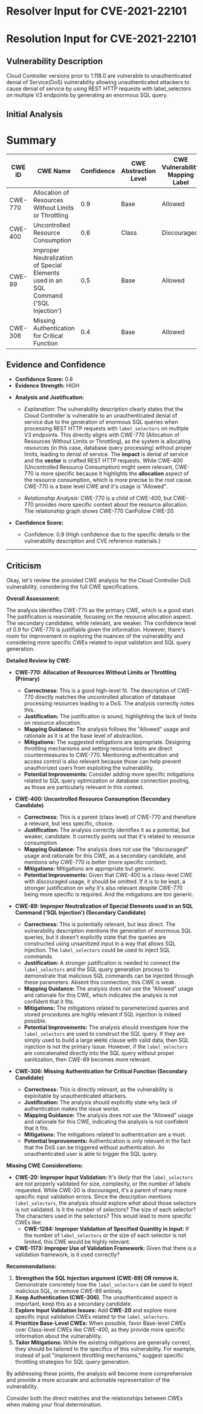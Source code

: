 # Resolver Input for CVE-2021-22101

# Resolution Input for CVE-2021-22101

## Vulnerability Description
Cloud Controller versions prior to 1.118.0 are vulnerable to unauthenticated denial of Service(DoS) vulnerability allowing unauthenticated attackers to cause denial of service by using REST HTTP requests with label_selectors on multiple V3 endpoints by generating an enormous SQL query.

## Initial Analysis
# Summary
| CWE ID | CWE Name | Confidence | CWE Abstraction Level | CWE Vulnerability Mapping Label | CWE-Vulnerability Mapping Notes |
|---|---|---|---|---|---|
| CWE-770 | Allocation of Resources Without Limits or Throttling | 0.9 | Base | Allowed | Primary CWE |
| CWE-400 | Uncontrolled Resource Consumption | 0.6 | Class | Discouraged | Secondary Candidate |
| CWE-89 | Improper Neutralization of Special Elements used in an SQL Command ('SQL Injection') | 0.5 | Base | Allowed | Secondary Candidate |
| CWE-306 | Missing Authentication for Critical Function | 0.4 | Base | Allowed | Secondary Candidate |

## Evidence and Confidence

*   **Confidence Score:** 0.8
*   **Evidence Strength:** HIGH

- **Analysis and Justification:**  
  - *Explanation:* The vulnerability description clearly states that the Cloud Controller is vulnerable to an unauthenticated denial of service due to the generation of enormous SQL queries when processing REST HTTP requests with `label_selectors` on multiple V3 endpoints. This directly aligns with CWE-770 (Allocation of Resources Without Limits or Throttling), as the system is allocating resources (in this case, database query processing) without proper limits, leading to denial of service. The **impact** is denial of service and the **vector** is crafted REST HTTP requests. While CWE-400 (Uncontrolled Resource Consumption) might seem relevant, CWE-770 is more specific because it highlights the **allocation** aspect of the resource consumption, which is more precise to the root cause. CWE-770 is a base level CWE and it's usage is "Allowed".

  - *Relationship Analysis:* CWE-770 is a child of CWE-400, but CWE-770 provides more specific context about the resource allocation. The relationship graph shows CWE-770 CanFollow CWE-20.

- **Confidence Score:**  
  - Confidence: 0.9 (High confidence due to the specific details in the vulnerability description and CVE reference materials.)

---

## Criticism
Okay, let's review the provided CWE analysis for the Cloud Controller DoS vulnerability, considering the full CWE specifications.

**Overall Assessment:**

The analysis identifies CWE-770 as the primary CWE, which is a good start. The justification is reasonable, focusing on the resource allocation aspect. The secondary candidates, while relevant, are weaker. The confidence level of 0.9 for CWE-770 is justifiable given the information. However, there's room for improvement in exploring the nuances of the vulnerability and considering more specific CWEs related to input validation and SQL query generation.

**Detailed Review by CWE:**

*   **CWE-770: Allocation of Resources Without Limits or Throttling (Primary)**
    *   **Correctness:**  This is a good high-level fit. The description of CWE-770 directly matches the uncontrolled allocation of database processing resources leading to a DoS. The analysis correctly notes this.
    *   **Justification:** The justification is sound, highlighting the lack of limits on resource allocation.
    *   **Mapping Guidance:** The analysis follows the "Allowed" usage and rationale as it is at the base level of abstraction.
    *   **Mitigations:** The suggested mitigations are appropriate. Designing throttling mechanisms and setting resource limits are direct countermeasures to CWE-770. Mentioning authentication and access control is also relevant because those can help prevent unauthorized users from exploiting the vulnerability.
    *   **Potential Improvements:** Consider adding more specific mitigations related to SQL query optimization or database connection pooling, as those are particularly relevant in this context.

*   **CWE-400: Uncontrolled Resource Consumption (Secondary Candidate)**
    *   **Correctness:** This is a parent (class level) of CWE-770 and therefore a relevant, but less specific, choice.
    *   **Justification:** The analysis correctly identifies it as a potential, but weaker, candidate. It correctly points out that it's related to resource consumption.
    *   **Mapping Guidance:** The analysis does not use the "discouraged" usage and rationale for this CWE, as a secondary candidate, and mentions why CWE-770 is better (more specific context).
    *   **Mitigations:** Mitigations are appropriate but generic.
    *   **Potential Improvements:** Given that CWE-400 is a class-level CWE with discouraged usage, it should be omitted. If it is to be kept, a stronger justification on *why* it's also relevant despite CWE-770 being more specific is required. And the mitigations are too generic.

*   **CWE-89: Improper Neutralization of Special Elements used in an SQL Command ('SQL Injection') (Secondary Candidate)**
    *   **Correctness:** This is potentially relevant, but less direct. The vulnerability description mentions the generation of enormous SQL queries, but it doesn't explicitly state that the queries are constructed using unsanitized input in a way that allows SQL injection. The `label_selectors` could be used to inject SQL commands.
    *   **Justification:** A stronger justification is needed to connect the `label_selectors` and the SQL query generation process to demonstrate that malicious SQL commands can be injected through these parameters. Absent this connection, this CWE is weak.
    *   **Mapping Guidance:** The analysis does not use the "Allowed" usage and rationale for this CWE, which indicates the analysis is not confident that it fits.
    *   **Mitigations:** The mitigations related to parameterized queries and stored procedures are highly relevant if SQL injection is indeed possible.
    *   **Potential Improvements:** The analysis should investigate *how* the `label_selectors` are used to construct the SQL query. If they are simply used to build a large `WHERE` clause with valid data, then SQL injection is not the primary issue. However, if the `label_selectors` are concatenated directly into the SQL query without proper sanitization, then CWE-89 becomes more relevant.

*   **CWE-306: Missing Authentication for Critical Function (Secondary Candidate)**
    *   **Correctness:** This is directly relevant, as the vulnerability is exploitable by unauthenticated attackers.
    *   **Justification:** The analysis should explicitly state why lack of authentication makes the issue worse.
    *   **Mapping Guidance:** The analysis does not use the "Allowed" usage and rationale for this CWE, indicating the analysis is not confident that it fits.
    *   **Mitigations:** The mitigations related to authentication are a must.
    *   **Potential Improvements:** Authentication is only relevant in the fact that the DoS can be triggered without authentication. An unauthenticated user is able to trigger the SQL query.

**Missing CWE Considerations:**

*   **CWE-20: Improper Input Validation:** It's *likely* that the `label_selectors` are not properly validated for size, complexity, or the number of labels requested. While CWE-20 is discouraged, it's a parent of many more specific input validation errors. Since the description mentions `label_selectors`, the analysis should explore *what* about those selectors is not validated. Is it the number of selectors? The size of each selector? The characters used in the selectors?  This would lead to more specific CWEs like:
    *   **CWE-1284: Improper Validation of Specified Quantity in Input:** If the number of `label_selectors` or the size of each selector is not limited, this CWE would be highly relevant.
*   **CWE-1173: Improper Use of Validation Framework:** Given that there is a validation framework, is it used correctly?

**Recommendations:**

1.  **Strengthen the SQL Injection argument (CWE-89) OR remove it.** Demonstrate concretely how the `label_selectors` can be used to inject malicious SQL, or remove CWE-89 entirely.
2.  **Keep Authentication (CWE-306).** The unauthenticated aspect is important, keep this as a secondary candidate.
3.  **Explore Input Validation Issues:** Add **CWE-20** and explore more specific input validation CWEs related to the `label_selectors`.
4.  **Prioritize Base-Level CWEs:** When possible, favor Base-level CWEs over Class-level CWEs like CWE-400, as they provide more specific information about the vulnerability.
5.  **Tailor Mitigations:**  While the existing mitigations are generally correct, they should be tailored to the specifics of this vulnerability.  For example, instead of just "implement throttling mechanisms," suggest specific throttling strategies for SQL query generation.

By addressing these points, the analysis will become more comprehensive and provide a more accurate and actionable representation of the vulnerability.

Consider both the direct matches and the relationships between CWEs
when making your final determination.
        